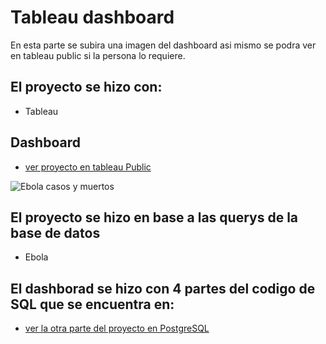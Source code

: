 # Tableau dashboard
En esta parte se subira una imagen del dashboard asi mismo se podra ver en tableau public si la persona lo requiere.
## El proyecto se hizo con:
* Tableau
## Dashboard
* [ver proyecto en tableau Public](https://public.tableau.com/app/profile/santiago.lara/viz/Eboladashboarddostoy/Ebolacasosymuertos?publish=yes)

![Ebola casos y muertos](https://user-images.githubusercontent.com/92124774/208022458-0a9392c0-30bc-4c11-a325-d040c7375055.png)

## El proyecto se hizo en base a las querys de la base de datos
* Ebola
## El dashborad se hizo con 4 partes del codigo de SQL que se encuentra en:
* [ver la otra parte del proyecto en PostgreSQL](https://github.com/dostoy25/Data-analysis-projects/blob/main/Ebola%20Proyecto/Ebola%20project.ipynb)

